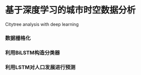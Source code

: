 # 基于深度学习的城市时空数据分析
Citytree analysis with deep learning

### 数据栅格化

### 利用BiLSTM构造分类器

### 利用LSTM对人口发展进行预测
